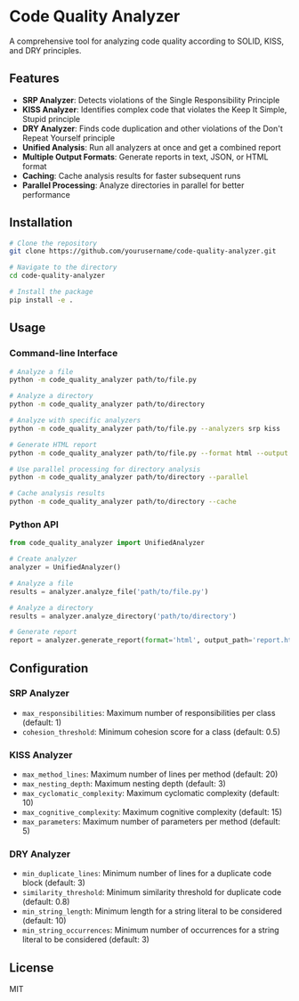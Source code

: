 # Code Quality Analyzer

A comprehensive tool for analyzing code quality according to SOLID, KISS, and DRY principles.

## Features

- **SRP Analyzer**: Detects violations of the Single Responsibility Principle
- **KISS Analyzer**: Identifies complex code that violates the Keep It Simple, Stupid principle
- **DRY Analyzer**: Finds code duplication and other violations of the Don't Repeat Yourself principle
- **Unified Analysis**: Run all analyzers at once and get a combined report
- **Multiple Output Formats**: Generate reports in text, JSON, or HTML format
- **Caching**: Cache analysis results for faster subsequent runs
- **Parallel Processing**: Analyze directories in parallel for better performance

## Installation

```bash
# Clone the repository
git clone https://github.com/yourusername/code-quality-analyzer.git

# Navigate to the directory
cd code-quality-analyzer

# Install the package
pip install -e .
```

## Usage

### Command-line Interface

```bash
# Analyze a file
python -m code_quality_analyzer path/to/file.py

# Analyze a directory
python -m code_quality_analyzer path/to/directory

# Analyze with specific analyzers
python -m code_quality_analyzer path/to/file.py --analyzers srp kiss

# Generate HTML report
python -m code_quality_analyzer path/to/file.py --format html --output report.html

# Use parallel processing for directory analysis
python -m code_quality_analyzer path/to/directory --parallel

# Cache analysis results
python -m code_quality_analyzer path/to/directory --cache
```

### Python API

```python
from code_quality_analyzer import UnifiedAnalyzer

# Create analyzer
analyzer = UnifiedAnalyzer()

# Analyze a file
results = analyzer.analyze_file('path/to/file.py')

# Analyze a directory
results = analyzer.analyze_directory('path/to/directory')

# Generate report
report = analyzer.generate_report(format='html', output_path='report.html')
```

## Configuration

### SRP Analyzer

- `max_responsibilities`: Maximum number of responsibilities per class (default: 1)
- `cohesion_threshold`: Minimum cohesion score for a class (default: 0.5)

### KISS Analyzer

- `max_method_lines`: Maximum number of lines per method (default: 20)
- `max_nesting_depth`: Maximum nesting depth (default: 3)
- `max_cyclomatic_complexity`: Maximum cyclomatic complexity (default: 10)
- `max_cognitive_complexity`: Maximum cognitive complexity (default: 15)
- `max_parameters`: Maximum number of parameters per method (default: 5)

### DRY Analyzer

- `min_duplicate_lines`: Minimum number of lines for a duplicate code block (default: 3)
- `similarity_threshold`: Minimum similarity threshold for duplicate code (default: 0.8)
- `min_string_length`: Minimum length for a string literal to be considered (default: 10)
- `min_string_occurrences`: Minimum number of occurrences for a string literal to be considered (default: 3)

## License

MIT
